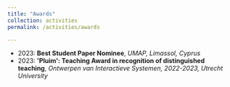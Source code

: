 ```yaml
---
title: "Awards"
collection: activities
permalink: /activities/awards

---
```


* 2023: <b>Best Student Paper Nominee</b>, <i>UMAP, Limassol, Cyprus</i>
* 2023: <b>'Pluim': Teaching Award in recognition of distinguished teaching</b>, <i>Ontwerpen van Interactieve Systemen, 2022-2023, Utrecht University</i>

